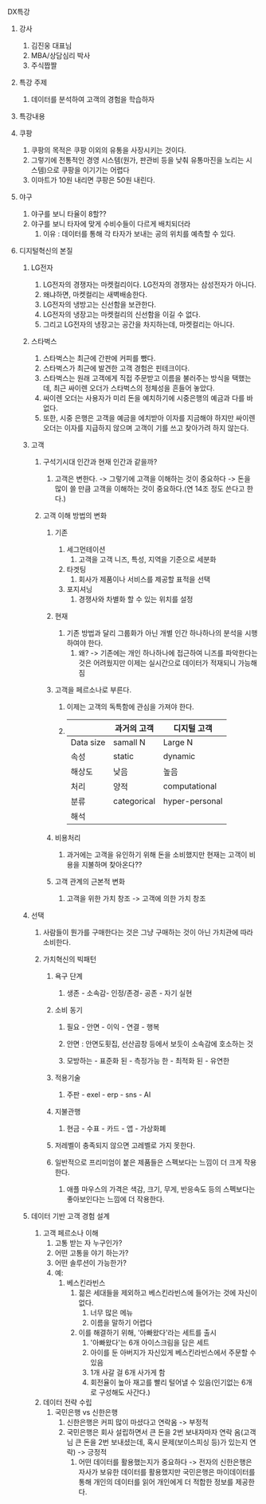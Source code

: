 DX특강

1. 강사

   1. 김진웅 대표님
   2. MBA/상담심리 박사
   3. 주식짭짤

2. 특강 주제

   1. 데이터를 분석하여  고객의 경험을 학습하자

3.  특강내용

   1. 쿠팡

      1. 쿠팡의 목적은 쿠팡 이외의 유통을 사장시키는 것이다.
      2. 그렇기에 전통적인 경영 시스템(원가, 판관비 등을 낮춰 유통마진을 노리는 시스템)으로 쿠팡을 이기기는 어렵다
      3. 이마트가 10원 내리면 쿠팡은 50원 내린다.

   2. 야구

      1. 야구를 보니 타율이 8할??
      2. 야구를 보니 타자에 맞게 수비수들이 다르게 배치되더라
         1. 이유 : 데이터를 통해 각 타자가 보내는 공의 위치를 예측할 수 있다.

   3. 디지털혁신의 본질

      1. LG전자

         1. LG전자의 경쟁자는 마켓컬리이다. LG전자의 경쟁자는 삼성전자가 아니다.
         2. 왜냐하면, 마켓컬리는 새벽배송한다.
         3. LG전자의 냉방고는 신선함을 보관한다.
         4. LG전자의 냉장고는 마켓컬리의 신선함을 이길 수 없다.
         5. 그리고 LG전자의 냉장고는 공간을 차지하는데, 마켓컬리는 아니다.

      2. 스타벅스

         1. 스타벅스는 최근에 간판에 커피를 뺐다.
         2. 스타벅스가 최근에 발견한 고객 경험은 핀테크이다.
         3. 스타벅스는 원래 고객에게 직접 주문받고 이름을 불러주는 방식을 택했는데, 최근 싸이렌 오더가 스타벅스의 정체성을 흔들어 놓았다.
         4. 싸이렌 오더는 사용자가 미리 돈을 예치하기에 시중은행의 예금과 다를 바 없다.
         5. 또한, 시중 은행은 고객을 예금을 에치받아 이자를 지금해야 하지만 싸이렌 오더는 이자를 지급하지 않으며 고객이 기를 쓰고 찾아가려 하지 않는다.

      3. 고객

         1. 구석기시대 인간과 현재 인간과 같을까?

            1. 고객은 변한다. -> 그렇기에 고객을 이해하는 것이 중요하다 -> 돈을 많이 쓸 만큼 고객을 이해하는 것이 중요하다.(연 14조 정도 쓴다고 한다.)

         2. 고객 이해 방법의 변화

            1. 기존

               1. 세그먼테이션
                  1. 고객을 고객 니즈, 특성, 지역을 기준으로 세분화
               2. 타겟팅
                  1. 회사가 제품이나 서비스를 제공할 표적을 선택
               3. 포지셔닝
                  1. 경쟁사와 차별화 할 수 있는 위치를 설정

            2. 현재

               1. 기존 방법과 달리 그룹화가 아닌 개별 인간 하나하나의 분석을 시행하여야 한다.
                  1. 왜? -> 기존에는 개인 하나하나에 접근하여 니즈를 파악한다는 것은 어려웠지만 이제는 실시간으로 데이터가 적재되니 가능해짐

            3. 고객을 페르소나로 부른다.

               1. 이제는 고객의 독특함에 관심을 가져야 한다.

               2. |           | 과거의 고객 | 디지털 고객    |
                  | --------- | ----------- | -------------- |
                  | Data size | samall N    | Large N        |
                  | 속성      | static      | dynamic        |
                  | 해상도    | 낮음        | 높음           |
                  | 처리      | 양적        | computational  |
                  | 분류      | categorical | hyper-personal |
                  | 해석      |             |                |

            4. 비용처리

               1. 과거에는 고객을 유인하기 위해 돈을 소비했지만 현재는 고객이 비용을 지불하며 찾아온다??

            5. 고객 관계의 근본적 변화

               1. 고객을 위한 가치 창조 -> 고객에 의한 가치 창조

      4. 선택

         1. 사람들이 뭔가를 구매한다는 것은 그냥 구매하는 것이 아닌 가치관에 따라 소비한다.

         2. 가치혁신의 빅패턴

            1. 욕구 단계

               1. 생존 - 소속감- 인정/존경- 공존 - 자기 실현

            2. 소비 동기

               1. 필요 - 안면 - 이익 - 연결 - 행복
               2. 안면 : 안면도횟집, 선산곱창 등에서 보듯이 소속감에 호소하는 것

               1. 모방하는 - 표준화 된 - 측정가능 한 - 최적화 된 - 유연한

            3. 적용기술

               1. 주판 -  exel - erp - sns - AI

            4. 지불관행

               1. 현금 - 수표 - 카드 - 앱 - 가상화폐

            5. 저레벨이 충족되지 않으면 고레벨로 가지 못한다.

            6. 일반적으로 프리미엄이 붙은 제품들은 스펙보다는 느낌이 더 크게 작용한다.

               1. 애플 마우스의 가격은 색감, 크기, 무게, 반응속도 등의 스펙보다는 좋아보인다는 느낌에 더 작용한다.

      5. 데이터 기반 고객 경험 설계

         1. 고객 페르소나 이해
            1. 고통 받는 자 누구인가?
            2. 어떤 고통을 야기 하는가?
            3. 어떤 솔루션이 가능한가?
            4. 예:
               1. 베스킨라빈스
                  1. 젊은 세대들을 제외하고 베스킨라빈스에 들어가는 것에 자신이 없다.
                     1. 너무 많은 메뉴
                     2. 이름을 말하기 어렵다
                  2. 이를 해결하기 위해, '아빠왔다'라는 세트를 출시
                     1. '아빠왔다'는 6개 아이스크림을 담은 세트
                     2. 아이를 둔 아버지가 자신있게 베스킨라빈스에서 주문할 수 있음
                     3. 1개 사갈 걸 6개 사가게 함
                     4. 회전율이 높아 재고를 빨리 털어낼 수 있음(인기없는 6개로 구성해도 사간다.)
         2. 데이터 전략 수립
            1. 국민은행 vs 신한은행
               1. 신한은행은 커피 많이 마셨다고 연락옴 -> 부정적
               2. 국민은행은 회사 설립하면서 큰 돈을 2번 보내자마자 연락 옴(고객님 큰 돈을 2번 보내셨는데, 혹시 문제(보이스피싱 등)가 있는지 연락) -> 긍정적
                  1. 어떤 데이터를 활용했는지가 중요하다 -> 전자의 신한은행은 자사가 보유한 데이터를 활용했지만 국민은행은 마이데이터를 통해 개인의 데이터를 읽어 개인에게 더 적합한 정보를 제공한다.